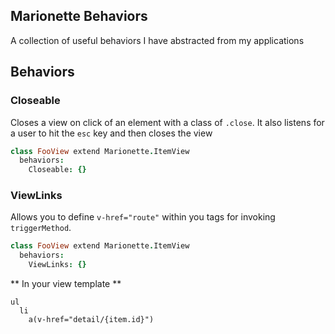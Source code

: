 Marionette Behaviors
--------

A collection of useful behaviors I have abstracted from my applications

## Behaviors

### Closeable

Closes a view on click of an element with a class of `.close`. It also listens for a user to hit the `esc` key and then closes the view

```coffeescript
class FooView extend Marionette.ItemView
  behaviors:
    Closeable: {}
```

### ViewLinks

Allows you to define `v-href="route"` within you tags for invoking `triggerMethod`.

```coffeescript
class FooView extend Marionette.ItemView
  behaviors:
    ViewLinks: {}
```

** In your view template **
```jade
ul
  li
    a(v-href="detail/{item.id}")
```